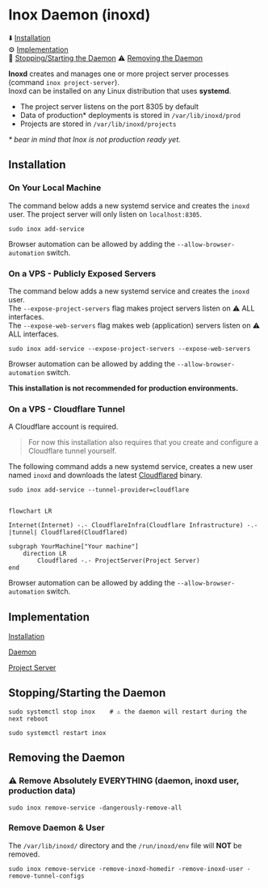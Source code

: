 # Inox Daemon (inoxd)

⬇️ [Installation](#installation)\
⚙️ [Implementation](#implementation)\
🛑 [Stopping/Starting the Daemon](#stoppingstarting-the-daemon)
⚠️ [Removing the Daemon](#removing-the-daemon)

**Inoxd** creates and manages one or more project server processes (command `inox project-server`).\
Inoxd can be installed on any Linux distribution that uses **systemd**.

- The project server listens on the port 8305 by default
- Data of production* deployments is stored in `/var/lib/inoxd/prod`
- Projects are stored in `/var/lib/inoxd/projects`

_\* bear in mind that Inox is not production ready yet._

## Installation

### On Your Local Machine

The command below adds a new systemd service and creates the `inoxd` user.
The project server will only listen on `localhost:8305`.

```
sudo inox add-service
```

Browser automation can be allowed by adding the `--allow-browser-automation` switch.

### On a VPS - Publicly Exposed Servers

The command below adds a new systemd service and creates the `inoxd` user.\
The `--expose-project-servers` flag makes project servers listen on ⚠️ ALL interfaces.\
The `--expose-web-servers` flag makes web (application) servers listen on ⚠️ ALL interfaces.

```
sudo inox add-service --expose-project-servers --expose-web-servers
```

Browser automation can be allowed by adding the `--allow-browser-automation` switch.

**This installation is not recommended for production environments.**

### On a VPS - Cloudflare Tunnel 

A Cloudflare account is required.
> For now this installation also requires that you create and configure a Cloudflare tunnel yourself.

The following command adds a new systemd service, creates a new user named `inoxd` and downloads the latest [Cloudflared](https://github.com/cloudflare/cloudflared) binary. 

```
sudo inox add-service --tunnel-provider=cloudflare
```

```mermaid

flowchart LR
    
Internet(Internet) -.- CloudflareInfra(Cloudflare Infrastructure) -.- |tunnel| Cloudflared(Cloudflared)

subgraph YourMachine["Your machine"]
    direction LR
        Cloudflared -.- ProjectServer(Project Server)
end
```

Browser automation can be allowed by adding the `--allow-browser-automation` switch.

## Implementation

[Installation](../internal/inoxd/systemd/add_unit.go)

[Daemon](../internal/inoxd/daemon.go)

[Project Server](../internal/projectserver/README.md)

## Stopping/Starting the Daemon

```
sudo systemctl stop inox    # ⚠️ the daemon will restart during the next reboot

sudo systemctl restart inox
```

## Removing the Daemon

### ⚠️ Remove Absolutely EVERYTHING (daemon, inoxd user, production data)

```
sudo inox remove-service -dangerously-remove-all
```

### Remove Daemon & User

The `/var/lib/inoxd/` directory and the `/run/inoxd/env` file will **NOT** be removed.

```
sudo inox remove-service -remove-inoxd-homedir -remove-inoxd-user -remove-tunnel-configs
```